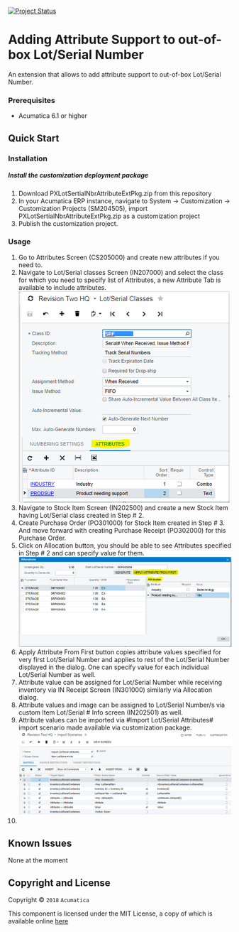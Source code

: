 [![Project Status](http://opensource.box.com/badges/active.svg)](http://opensource.box.com/badges)

Adding Attribute Support to out-of-box Lot/Serial Number
==================================
An extension that allows to add attribute support to out-of-box Lot/Serial Number.

### Prerequisites
* Acumatica 6.1 or higher

Quick Start
-----------

### Installation

##### Install the customization deployment package
1. Download PXLotSertialNbrAttributeExtPkg.zip from this repository
2. In your Acumatica ERP instance, navigate to System -> Customization -> Customization Projects (SM204505), import PXLotSertialNbrAttributeExtPkg.zip as a customization project
3. Publish the customization project.

### Usage

1. Go to Attributes Screen (CS205000) and create new attributes if you need to.
2. Navigate to Lot/Serial classes Screen (IN207000) and select the class for which you need to specify list of Attributes, a new Attribute Tab is available to include attributes.
![Screenshot](/_ReadMeImages/IN207000.png)
3. Navigate to Stock Item Screen (IN202500) and create a new Stock Item having Lot/Serial class created in Step # 2.
4. Create Purchase Order (PO301000) for Stock Item created in Step # 3. And move forward with creating Purchase Receipt (PO302000) for this Purchase Order.
5. Click on Allocation button, you should be able to see Attributes specified in Step # 2 and can specify value for them.
![Screenshot](/_ReadMeImages/PO302000Allocation.png)
6. Apply Attribute From First button copies attribute values specified for very first Lot/Serial Number and applies to rest of the Lot/Serial Number displayed in the dialog. One can specify value for each individual Lot/Serial Number as well.
7. Attribute value can be assigned for Lot/Serial Number while receiving inventory via IN Receipt Screen (IN301000) similarly via Allocation dialog.
8. Attribute values and image can be assigned to Lot/Serial Number/s via custom Item Lot/Serial # Info screen (IN202501) as well.
9. Attribute values can be imported via #Import Lot/Serial Attributes# import scenario made available via customization package.
![Screenshot](/_ReadMeImages/SM206025.png)
10. 

Known Issues
------------
None at the moment

## Copyright and License

Copyright © `2018` `Acumatica`

This component is licensed under the MIT License, a copy of which is available online [here](LICENSE.md)
